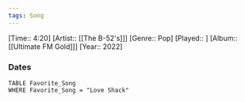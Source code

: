 ```yaml
---
tags: Song  
---
```

[Time:: 4:20]
[Artist:: [[The B-52's]]]
[Genre:: Pop]
[Played:: ]
[Album:: [[Ultimate FM Gold]]]
[Year:: 2022]
### Dates
````dataview
TABLE Favorite_Song
WHERE Favorite_Song = "Love Shack"
````